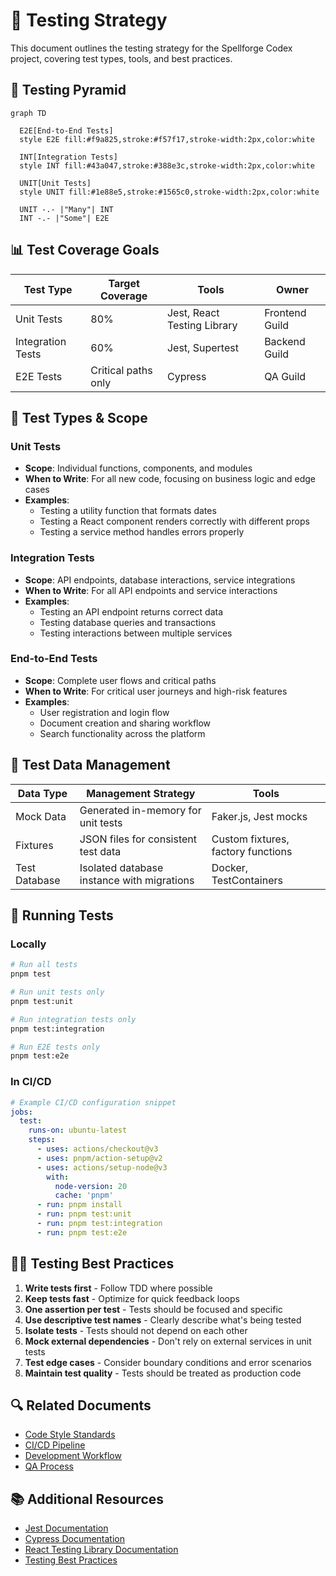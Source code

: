 # 🧪 Testing Strategy

This document outlines the testing strategy for the Spellforge Codex project, covering test types, tools, and best practices.

## 🎯 Testing Pyramid

```mermaid
graph TD
  
  E2E[End-to-End Tests]
  style E2E fill:#f9a825,stroke:#f57f17,stroke-width:2px,color:white
  
  INT[Integration Tests]
  style INT fill:#43a047,stroke:#388e3c,stroke-width:2px,color:white
  
  UNIT[Unit Tests]
  style UNIT fill:#1e88e5,stroke:#1565c0,stroke-width:2px,color:white
  
  UNIT -.- |"Many"| INT
  INT -.- |"Some"| E2E
```

## 📊 Test Coverage Goals

| Test Type | Target Coverage | Tools | Owner |
|-----------|----------------|-------|-------|
| Unit Tests | 80% | Jest, React Testing Library | Frontend Guild |
| Integration Tests | 60% | Jest, Supertest | Backend Guild |
| E2E Tests | Critical paths only | Cypress | QA Guild |

## 🔎 Test Types & Scope

### Unit Tests

- **Scope**: Individual functions, components, and modules
- **When to Write**: For all new code, focusing on business logic and edge cases
- **Examples**:
  - Testing a utility function that formats dates
  - Testing a React component renders correctly with different props
  - Testing a service method handles errors properly

### Integration Tests

- **Scope**: API endpoints, database interactions, service integrations
- **When to Write**: For all API endpoints and service interactions
- **Examples**:
  - Testing an API endpoint returns correct data
  - Testing database queries and transactions
  - Testing interactions between multiple services

### End-to-End Tests

- **Scope**: Complete user flows and critical paths
- **When to Write**: For critical user journeys and high-risk features
- **Examples**:
  - User registration and login flow
  - Document creation and sharing workflow
  - Search functionality across the platform

## 🧮 Test Data Management

| Data Type | Management Strategy | Tools |
|-----------|---------------------|-------|
| Mock Data | Generated in-memory for unit tests | Faker.js, Jest mocks |
| Fixtures | JSON files for consistent test data | Custom fixtures, factory functions |
| Test Database | Isolated database instance with migrations | Docker, TestContainers |

## 🚀 Running Tests

### Locally

```bash
# Run all tests
pnpm test

# Run unit tests only
pnpm test:unit

# Run integration tests only
pnpm test:integration

# Run E2E tests only
pnpm test:e2e
```

### In CI/CD

```yaml
# Example CI/CD configuration snippet
jobs:
  test:
    runs-on: ubuntu-latest
    steps:
      - uses: actions/checkout@v3
      - uses: pnpm/action-setup@v2
      - uses: actions/setup-node@v3
        with:
          node-version: 20
          cache: 'pnpm'
      - run: pnpm install
      - run: pnpm test:unit
      - run: pnpm test:integration
      - run: pnpm test:e2e
```

## 🧙‍♂️ Testing Best Practices

1. **Write tests first** - Follow TDD where possible
2. **Keep tests fast** - Optimize for quick feedback loops
3. **One assertion per test** - Tests should be focused and specific
4. **Use descriptive test names** - Clearly describe what's being tested
5. **Isolate tests** - Tests should not depend on each other
6. **Mock external dependencies** - Don't rely on external services in unit tests
7. **Test edge cases** - Consider boundary conditions and error scenarios
8. **Maintain test quality** - Tests should be treated as production code

## 🔍 Related Documents

- [Code Style Standards](../02-development/07-code-style.md)
- [CI/CD Pipeline](../../03-operations/02-deployment/02-ci-cd-pipeline.md)
- [Development Workflow](../02-development/05-development-workflow.md)
- [QA Process](./02-qa-process.md)

## 📚 Additional Resources

- [Jest Documentation](https://jestjs.io/docs/getting-started)
- [Cypress Documentation](https://docs.cypress.io/)
- [React Testing Library Documentation](https://testing-library.com/docs/react-testing-library/intro/)
- [Testing Best Practices](https://docs.spellforge.tech/testing/best-practices)
